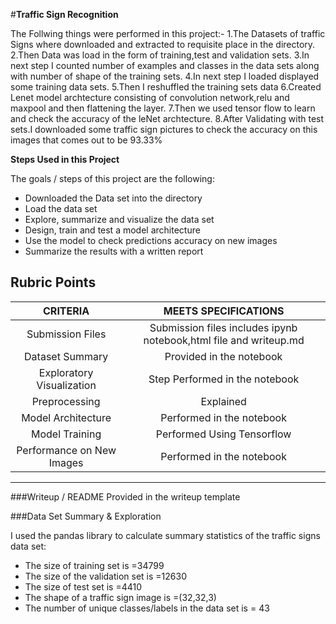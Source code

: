 #**Traffic Sign Recognition** 



The Follwing things were performed in this project:-
    1.The Datasets of traffic Signs where downloaded and extracted to requisite place in  the directory.
    2.Then Data was load in the form of training,test and validation sets.
    3.In next step I counted number of examples and classes in the data sets along with number of shape of the training sets.
    4.In next step I loaded displayed some training data sets.
    5.Then I reshuffled the training sets data
    6.Created Lenet model archtecture consisting of convolution network,relu and maxpool and then flattening the layer.
    7.Then we used tensor flow to learn and check the accuracy of the leNet archtecture.
    8.After Validating with test sets.I downloaded some traffic sign pictures to check the accuracy on this images that comes out to be 93.33%




**Steps Used in this Project**

The goals / steps of this project are the following:
* Downloaded the Data set into the directory
* Load the data set 
* Explore, summarize and visualize the data set
* Design, train and test a model architecture
* Use the model to check predictions accuracy on new images
* Summarize the results with a written report


[//]: # (Image References)

## Rubric Points
| CRITERIA			        |    MEETS SPECIFICATIONS       					| 
|:---------------------:|:---------------------------------------------:| 
| Submission Files      		| Submission files includes ipynb notebook,html file and writeup.md   									| 
| Dataset Summary    			| Provided in the notebook  										|
| Exploratory Visualization					| Step Performed in the notebook											|
| Preprocessing	      		| Explained 					 				|
| Model Architecture			| Performed in the notebook      							|
| Model Training			| Performed Using Tensorflow      							|
| Performance on New Images	| Performed in the notebook   							|




---
###Writeup / README
Provided in the writeup template

###Data Set Summary & Exploration

I used the pandas library to calculate summary statistics of the traffic
signs data set:

* The size of training set is =34799
* The size of the validation set is =12630
* The size of test set is =4410
* The shape of a traffic sign image is =(32,32,3)
* The number of unique classes/labels in the data set is = 43
